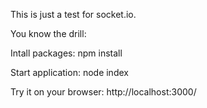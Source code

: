 This is just a test for socket.io.


You know the drill:

Intall packages:
npm install

Start application:
node index

Try it on your browser:
http://localhost:3000/
